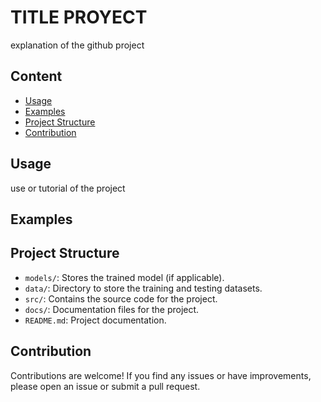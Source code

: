 # TITLE PROYECT

explanation of the github project

## Content

- [Usage](#usage)
- [Examples](#examples)
- [Project Structure](#project-structure)
- [Contribution](#contribution)


## Usage

use or tutorial of the project

## Examples



## Project Structure

- `models/`: Stores the trained model (if applicable).
- `data/`: Directory to store the training and testing datasets.
- `src/`: Contains the source code for the project.
- `docs/`: Documentation files for the project.
- `README.md`: Project documentation.

## Contribution

Contributions are welcome! If you find any issues or have improvements, please open an issue or submit a pull request.

